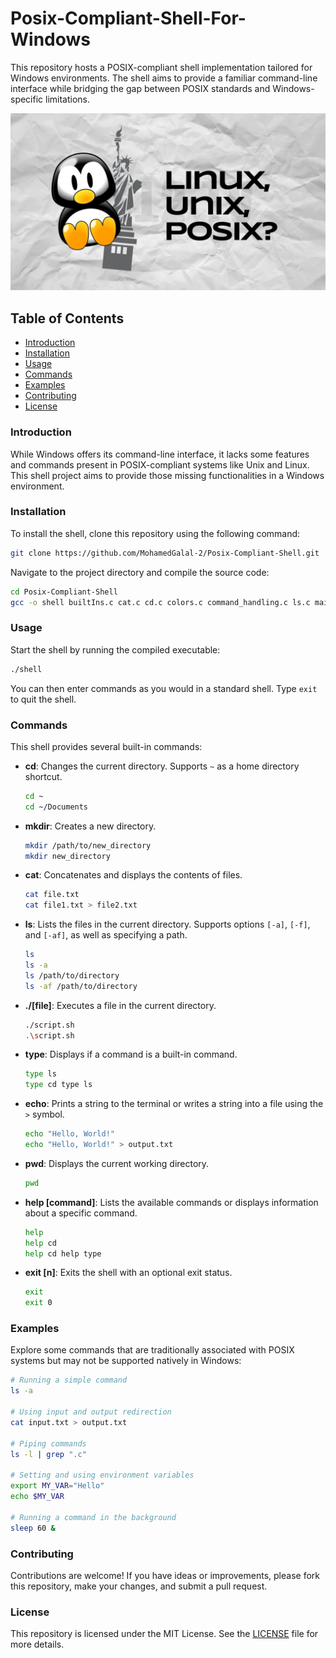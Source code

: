 # Posix-Compliant-Shell-For-Windows

This repository hosts a POSIX-compliant shell implementation tailored for Windows environments. The shell aims to provide a familiar command-line interface while bridging the gap between POSIX standards and Windows-specific limitations.

![Header](https://github.com/MohamedGalal-2/Posix-Complaint-Shell/blob/main/asset.jpg)

## Table of Contents
- [Introduction](#introduction)
- [Installation](#installation)
- [Usage](#usage)
- [Commands](#commands)
- [Examples](#examples)
- [Contributing](#contributing)
- [License](#license)

### Introduction
While Windows offers its command-line interface, it lacks some features and commands present in POSIX-compliant systems like Unix and Linux. This shell project aims to provide those missing functionalities in a Windows environment.

### Installation
To install the shell, clone this repository using the following command:

```bash
git clone https://github.com/MohamedGalal-2/Posix-Compliant-Shell.git
```

Navigate to the project directory and compile the source code:

```bash
cd Posix-Compliant-Shell
gcc -o shell builtIns.c cat.c cd.c colors.c command_handling.c ls.c main.c parser.c shell.c tokenizer.c mkdir.c
```

### Usage
Start the shell by running the compiled executable:

```bash
./shell
```

You can then enter commands as you would in a standard shell. Type `exit` to quit the shell.

### Commands
This shell provides several built-in commands:

- **cd**: Changes the current directory. Supports `~` as a home directory shortcut.
  ```sh
  cd ~
  cd ~/Documents
  ```

- **mkdir**: Creates a new directory.
  ```sh
  mkdir /path/to/new_directory
  mkdir new_directory
  ```

- **cat**: Concatenates and displays the contents of files.
  ```sh
  cat file.txt
  cat file1.txt > file2.txt
  ```

- **ls**: Lists the files in the current directory. Supports options `[-a]`, `[-f]`, and `[-af]`, as well as specifying a path.
  ```sh
  ls
  ls -a
  ls /path/to/directory
  ls -af /path/to/directory
  ```

- **./[file]**: Executes a file in the current directory.
  ```sh
  ./script.sh
  .\script.sh
  ```

- **type**: Displays if a command is a built-in command.
  ```sh
  type ls
  type cd type ls
  ```

- **echo**: Prints a string to the terminal or writes a string into a file using the `>` symbol.
  ```sh
  echo "Hello, World!"
  echo "Hello, World!" > output.txt
  ```

- **pwd**: Displays the current working directory.
  ```sh
  pwd
  ```

- **help [command]**: Lists the available commands or displays information about a specific command.
  ```sh
  help
  help cd
  help cd help type
  ```

- **exit [n]**: Exits the shell with an optional exit status.
  ```sh
  exit
  exit 0
  ```

### Examples
Explore some commands that are traditionally associated with POSIX systems but may not be supported natively in Windows:

```sh
# Running a simple command
ls -a

# Using input and output redirection
cat input.txt > output.txt

# Piping commands
ls -l | grep ".c"

# Setting and using environment variables
export MY_VAR="Hello"
echo $MY_VAR

# Running a command in the background
sleep 60 &
```

### Contributing
Contributions are welcome! If you have ideas or improvements, please fork this repository, make your changes, and submit a pull request.

### License
This repository is licensed under the MIT License. See the [LICENSE](./LICENSE) file for more details.
